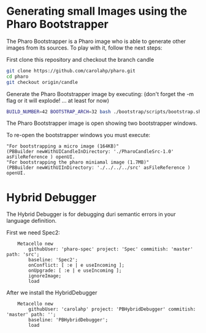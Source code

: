 # Generating small Images using the Pharo Bootstrapper
The Pharo Bootstrapper is a Pharo image who is able to generate other images from its sources. To play with it, follow the next steps:


First clone this repository and checkout the branch candle 
```bash
git clone https://github.com/carolahp/pharo.git
cd pharo
git checkout origin/candle
```

Generate the Pharo Bootstrapper image by executing: 
(don't forget the -m flag or it will explode! ... at least for now)
```bash
BUILD_NUMBER=42 BOOTSTRAP_ARCH=32 bash ./bootstrap/scripts/bootstrap.sh -m
```

The Pharo Bootstrapper image is open showing two bootstrapper windows.


To re-open the bootstrapper windows you must execute:
```Smalltalk
"For bootstrapping a micro image (164KB)"
(PBBuilder newWithUICandleInDirectory: './PharoCandleSrc-1.0' asFileReference ) openUI.
"For bootstrapping the pharo miniamal image (1.7MB)"
(PBBuilder newWithUIInDirectory: './../../../src' asFileReference ) openUI.
```

# Hybrid Debugger

The Hybrid Debugger is for debugging duri semantic errors in your language definition.

First we need Spec2:
```Smalltalk
    Metacello new
        githubUser: 'pharo-spec' project: 'Spec' commitish: 'master' path: 'src';
        baseline: 'Spec2';
        onConflict: [ :e | e useIncoming ];
        onUpgrade: [ :e | e useIncoming ];
        ignoreImage;
        load
```

After we install the HybridDebugger
```Smalltalk
    Metacello new
        githubUser: 'carolahp' project: 'PBHybridDebugger' commitish: 'master' path: '';
        baseline: 'PBHybridDebugger';
        load
```

